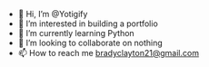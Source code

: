 - 👋 Hi, I’m @Yotigify
- 👀 I’m interested in building a portfolio
- 🌱 I’m currently learning Python
- 💞️ I’m looking to collaborate on nothing
- 📫 How to reach me bradyclayton21@gmail.com

